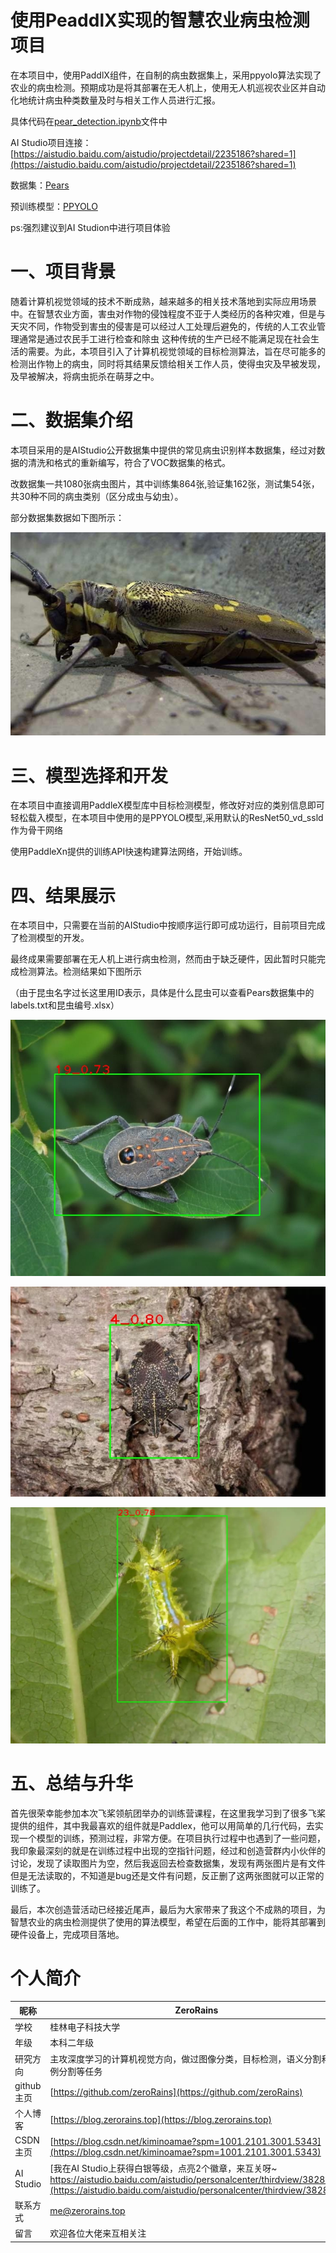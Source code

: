 # 使用PeaddlX实现的智慧农业病虫检测项目

在本项目中，使用PaddlX组件，在自制的病虫数据集上，采用ppyolo算法实现了农业的病虫检测。预期成功是将其部署在无人机上，使用无人机巡视农业区并自动化地统计病虫种类数量及时与相关工作人员进行汇报。

具体代码在[pear_detection.ipynb](pear_detection.ipynb)文件中

AI Studio项目连接：[https://aistudio.baidu.com/aistudio/projectdetail/2235186?shared=1](https://aistudio.baidu.com/aistudio/projectdetail/2235186?shared=1)

数据集：[Pears]()

预训练模型：[PPYOLO]()

ps:强烈建议到AI Studion中进行项目体验

# 一、项目背景

随着计算机视觉领域的技术不断成熟，越来越多的相关技术落地到实际应用场景中。在智慧农业方面，害虫对作物的侵蚀程度不亚于人类经历的各种灾难，但是与天灾不同，作物受到害虫的侵害是可以经过人工处理后避免的，传统的人工农业管理通常是通过农民手工进行检查和除虫 这种传统的生产已经不能满足现在社会生活的需要。为此，本项目引入了计算机视觉领域的目标检测算法，旨在尽可能多的检测出作物上的病虫，同时将其结果反馈给相关工作人员，使得虫灾及早被发现，及早被解决，将病虫扼杀在萌芽之中。

# 二、数据集介绍

本项目采用的是AIStudio公开数据集中提供的常见病虫识别样本数据集，经过对数据的清洗和格式的重新编写，符合了VOC数据集的格式。

改数据集一共1080张病虫图片，其中训练集864张,验证集162张，测试集54张，共30种不同的病虫类别（区分成虫与幼虫）。

部分数据集数据如下图所示：

![缓冲](./617.jpg)

# 三、模型选择和开发


在本项目中直接调用PaddleX模型库中目标检测模型，修改好对应的类别信息即可轻松载入模型，在本项目中使用的是PPYOLO模型,采用默认的ResNet50_vd_ssld作为骨干网络

使用PaddleXn提供的训练API快速构建算法网络，开始训练。

# 四、结果展示

在本项目中，只需要在当前的AIStudio中按顺序运行即可成功运行，目前项目完成了检测模型的开发。

最终成果需要部署在无人机上进行病虫检测，然而由于缺乏硬件，因此暂时只能完成检测算法。检测结果如下图所示

（由于昆虫名字过长这里用ID表示，具体是什么昆虫可以查看Pears数据集中的labels.txt和昆虫编号.xlsx）

![](test1.jpg)

![](test2.jpg)

![](test3.jpg)

# 五、总结与升华

首先很荣幸能参加本次飞桨领航团举办的训练营课程，在这里我学习到了很多飞桨提供的组件，其中我最喜欢的组件就是Paddlex，他可以用简单的几行代码，去实现一个模型的训练，预测过程，非常方便。在项目执行过程中也遇到了一些问题，我印象最深刻的就是在训练过程中出现的空指针问题，经过和创造营群内小伙伴的讨论，发现了读取图片为空，然后我返回去检查数据集，发现有两张图片是有文件但是无法读取的，不知道是bug还是文件有问题，反正删了这两张图就可以正常的训练了。

最后，本次创造营活动已经接近尾声，最后为大家带来了我这个不成熟的项目，为智慧农业的病虫检测提供了使用的算法模型，希望在后面的工作中，能将其部署到硬件设备上，完成项目落地。



# 个人简介


昵称|ZeroRains
-|-
学校|桂林电子科技大学
年级|本科二年级
研究方向|主攻深度学习的计算机视觉方向，做过图像分类，目标检测，语义分割和实例分割等任务
github主页|[https://github.com/zeroRains](https://github.com/zeroRains)
个人博客|[https://blog.zerorains.top](https://blog.zerorains.top)
CSDN主页|[https://blog.csdn.net/kiminoamae?spm=1001.2101.3001.5343](https://blog.csdn.net/kiminoamae?spm=1001.2101.3001.5343)
AI Studio|[我在AI Studio上获得白银等级，点亮2个徽章，来互关呀~ https://aistudio.baidu.com/aistudio/personalcenter/thirdview/382849](https://aistudio.baidu.com/aistudio/personalcenter/thirdview/382849)
联系方式|me@zerorains.top
留言|欢迎各位大佬来互相关注

